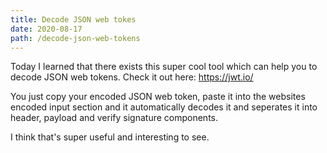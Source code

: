 ```yaml
---
title: Decode JSON web tokes
date: 2020-08-17
path: /decode-json-web-tokens
---
```


Today I learned that there exists this super cool tool which can help you to decode JSON web tokens. Check it out here: https://jwt.io/

You just copy your encoded JSON web token, paste it into the websites encoded input section and it automatically decodes it and seperates it into header, payload and verify signature components.

I think that's super useful and interesting to see.
